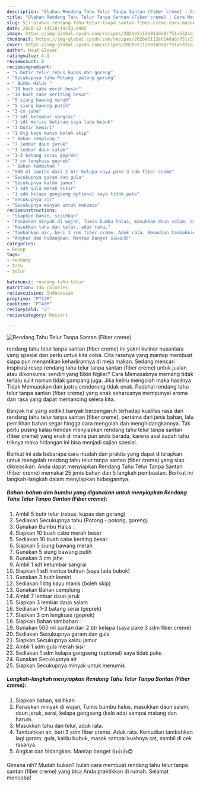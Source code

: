 ```yaml
---
description: "Olahan Rendang Tahu Telur Tanpa Santan (Fiber creme) | Cara Masak Rendang Tahu Telur Tanpa Santan (Fiber creme) Yang Paling Enak"
title: "Olahan Rendang Tahu Telur Tanpa Santan (Fiber creme) | Cara Masak Rendang Tahu Telur Tanpa Santan (Fiber creme) Yang Paling Enak"
slug: 517-olahan-rendang-tahu-telur-tanpa-santan-fiber-creme-cara-masak-rendang-tahu-telur-tanpa-santan-fiber-creme-yang-paling-enak
date: 2020-12-14T20:49:53.940Z
image: https://img-global.cpcdn.com/recipes/202be5112e014da8/751x532cq70/rendang-tahu-telur-tanpa-santan-fiber-creme-foto-resep-utama.jpg
thumbnail: https://img-global.cpcdn.com/recipes/202be5112e014da8/751x532cq70/rendang-tahu-telur-tanpa-santan-fiber-creme-foto-resep-utama.jpg
cover: https://img-global.cpcdn.com/recipes/202be5112e014da8/751x532cq70/rendang-tahu-telur-tanpa-santan-fiber-creme-foto-resep-utama.jpg
author: Maud Glover
ratingvalue: 4.1
reviewcount: 8
recipeingredient:
- "5 butir telur rebus kupas dan goreng"
- "Secukupnya tahu Potong  potong goreng"
- " Bumbu Halus "
- "10 buah cabe merah besar"
- "10 buah cabe keriting besar"
- "5 siung bawang merah"
- "5 siung bawang putih"
- "3 cm jahe"
- "1 sdt ketumbar sangrai"
- "1 sdt merica butiran saya lada bubuk"
- "3 butir kemiri"
- "1 btg kayu manis boleh skip"
- " Bahan cemplung "
- "7 lembar daun jeruk"
- "3 lembar daun salam"
- "1-3 batang serai geprek"
- "3 cm lengkuas geprek"
- " Bahan tambahan "
- "500 ml santan dari 2 btr kelapa saya pake 3 sdm fiber creme"
- "Secukupnya garam dan gula"
- "Secukupnya kaldu jamur"
- "1 sdm gula merah sisir"
- "1 sdm kelapa gongseng optional saya tidak pake"
- "Secukupnya air"
- "Secukupnya minyak untuk menumis"
recipeinstructions:
- "Siapkan bahan, sisihkan"
- "Panaskan minyak di wajan, Tumis bumbu halus, masukkan daun salam, daun jeruk, serai, kelapa gongseng (kalo ada) sampai matang dan harum."
- "Masukkan tahu dan telur, aduk rata."
- "Tambahkan air, beri 3 sdm fiber creme. Aduk rata. Kemudian tambahkan lagi garam, gula, kaldu bubuk, masak sampai kuahnya sat, sambil di cek rasanya."
- "Angkat dan hidangkan. Mantap banget 👍👍👍😍"
categories:
- Resep
tags:
- rendang
- tahu
- telur

katakunci: rendang tahu telur 
nutrition: 136 calories
recipecuisine: Indonesian
preptime: "PT13M"
cooktime: "PT40M"
recipeyield: "2"
recipecategory: Dessert

---
```



![Rendang Tahu Telur Tanpa Santan (Fiber creme)](https://img-global.cpcdn.com/recipes/202be5112e014da8/751x532cq70/rendang-tahu-telur-tanpa-santan-fiber-creme-foto-resep-utama.jpg)


rendang tahu telur tanpa santan (fiber creme) ini yakni kuliner nusantara yang spesial dan perlu untuk kita coba. Cita rasanya yang mantap membuat siapa pun menantikan kehadirannya di meja makan.
Sedang mencari inspirasi resep rendang tahu telur tanpa santan (fiber creme) untuk jualan atau dikonsumsi sendiri yang Bikin Ngiler? Cara Memasaknya memang tidak terlalu sulit namun tidak gampang juga. Jika keliru mengolah maka hasilnya Tidak Memuaskan dan justru cenderung tidak enak. Padahal rendang tahu telur tanpa santan (fiber creme) yang enak seharusnya mempunyai aroma dan rasa yang dapat memancing selera kita.



Banyak hal yang sedikit banyak berpengaruh terhadap kualitas rasa dari rendang tahu telur tanpa santan (fiber creme), pertama dari jenis bahan, lalu pemilihan bahan segar hingga cara mengolah dan menghidangkannya. Tak perlu pusing kalau hendak menyiapkan rendang tahu telur tanpa santan (fiber creme) yang enak di mana pun anda berada, karena asal sudah tahu triknya maka hidangan ini bisa menjadi sajian spesial.


Berikut ini ada beberapa cara mudah dan praktis yang dapat diterapkan untuk mengolah rendang tahu telur tanpa santan (fiber creme) yang siap dikreasikan. Anda dapat menyiapkan Rendang Tahu Telur Tanpa Santan (Fiber creme) memakai 25 jenis bahan dan 5 langkah pembuatan. Berikut ini langkah-langkah dalam menyiapkan hidangannya.

<!--inarticleads1-->

##### Bahan-bahan dan bumbu yang digunakan untuk menyiapkan Rendang Tahu Telur Tanpa Santan (Fiber creme):

1. Ambil 5 butir telur (rebus, kupas dan goreng)
1. Sediakan Secukupnya tahu (Potong - potong, goreng)
1. Gunakan  Bumbu Halus :
1. Siapkan 10 buah cabe merah besar
1. Sediakan 10 buah cabe keriting besar
1. Siapkan 5 siung bawang merah
1. Gunakan 5 siung bawang putih
1. Gunakan 3 cm jahe
1. Ambil 1 sdt ketumbar sangrai
1. Siapkan 1 sdt merica butiran (saya lada bubuk)
1. Gunakan 3 butir kemiri
1. Sediakan 1 btg kayu manis (boleh skip)
1. Gunakan  Bahan cemplung :
1. Ambil 7 lembar daun jeruk
1. Siapkan 3 lembar daun salam
1. Sediakan 1-3 batang serai (geprek)
1. Siapkan 3 cm lengkuas (geprek)
1. Siapkan  Bahan tambahan :
1. Gunakan 500 ml santan dari 2 btr kelapa (saya pake 3 sdm fiber creme)
1. Sediakan Secukupnya garam dan gula
1. Siapkan Secukupnya kaldu jamur
1. Ambil 1 sdm gula merah sisir
1. Sediakan 1 sdm kelapa gongseng (optional) saya tidak pake
1. Gunakan Secukupnya air
1. Siapkan Secukupnya minyak untuk menumis




<!--inarticleads2-->

##### Langkah-langkah menyiapkan Rendang Tahu Telur Tanpa Santan (Fiber creme):

1. Siapkan bahan, sisihkan
1. Panaskan minyak di wajan, Tumis bumbu halus, masukkan daun salam, daun jeruk, serai, kelapa gongseng (kalo ada) sampai matang dan harum.
1. Masukkan tahu dan telur, aduk rata.
1. Tambahkan air, beri 3 sdm fiber creme. Aduk rata. Kemudian tambahkan lagi garam, gula, kaldu bubuk, masak sampai kuahnya sat, sambil di cek rasanya.
1. Angkat dan hidangkan. Mantap banget 👍👍👍😍




Gimana nih? Mudah bukan? Itulah cara membuat rendang tahu telur tanpa santan (fiber creme) yang bisa Anda praktikkan di rumah. Selamat mencoba!
